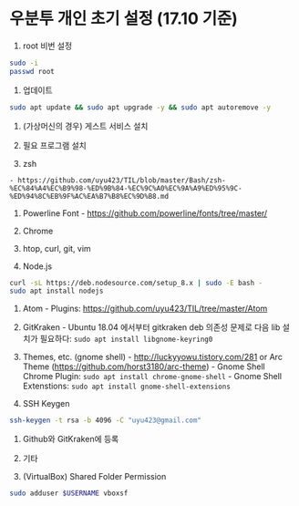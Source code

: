 # 우분투 개인 초기 설정 (17.10 기준)

1. root 비번 설정
```bash
sudo -i
passwd root
```

1. 업데이트
```bash
sudo apt update && sudo apt upgrade -y && sudo apt autoremove -y
```

1. (가상머신의 경우) 게스트 서비스 설치

1. 필요 프로그램 설치

  1. zsh

    - https://github.com/uyu423/TIL/blob/master/Bash/zsh-%EC%84%A4%EC%B9%98-%ED%9B%84-%EC%9C%A0%EC%9A%A9%ED%95%9C-%ED%94%8C%EB%9F%AC%EA%B7%B8%EC%9D%B8.md

  1. Powerline Font
    - https://github.com/powerline/fonts/tree/master/

  1. Chrome

  1. htop, curl, git, vim

  1. Node.js
  ```bash
  curl -sL https://deb.nodesource.com/setup_8.x | sudo -E bash -
  sudo apt install nodejs
  ```

  1. Atom
    - Plugins: https://github.com/uyu423/TIL/tree/master/Atom

  1. GitKraken
    - Ubuntu 18.04 에서부터 gitkraken deb 의존성 문제로 다음 lib 설치가 필요하다: `sudo apt install libgnome-keyring0`

  1. Themes, etc. (gnome shell)
    - http://luckyyowu.tistory.com/281 or Arc Theme (https://github.com/horst3180/arc-theme)
    - Gnome Shell Chrome Plugin: `sudo apt install chrome-gnome-shell`
    - Gnome Shell Extenstions: `sudo apt install gnome-shell-extensions`

1. SSH Keygen
```bash
ssh-keygen -t rsa -b 4096 -C "uyu423@gmail.com"
```
  1. Github와 GitKraken에 등록

1. 기타
  1. (VirtualBox) Shared Folder Permission
  ```bash
  sudo adduser $USERNAME vboxsf
  ```
